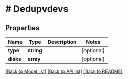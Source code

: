 # # Dedupvdevs

## Properties

Name | Type | Description | Notes
------------ | ------------- | ------------- | -------------
**type** | **string** |  | [optional]
**disks** | **array** |  | [optional]

[[Back to Model list]](../../README.md#models) [[Back to API list]](../../README.md#endpoints) [[Back to README]](../../README.md)
